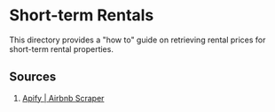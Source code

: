 # Short-term Rentals
This directory provides a "how to" guide on retrieving rental prices for short-term rental properties.

## Sources
1. [Apify | Airbnb Scraper](https://apify.com/dtrungtin/airbnb-scraper)
